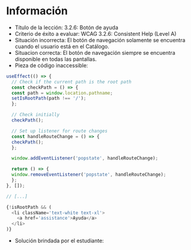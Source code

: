 # Información

- Título de la lección: 3.2.6: Botón de ayuda
- Criterio de éxito a evaluar: WCAG 3.2.6: Consistent Help (Level A)
- Situación incorrecta: El botón de navegación solamente se encuentra cuando el usuario está en el Catálogo.
- Situacion correcta: El botón de navegación siempre se encuentra disponible en todas las pantallas.
- Pieza de código inaccessible:

```javascript
useEffect(() => {
  // Check if the current path is the root path
  const checkPath = () => {
  const path = window.location.pathname;
  setIsRootPath(path !== '/');
  };

  // Check initially
  checkPath();

  // Set up listener for route changes
  const handleRouteChange = () => {
  checkPath();
  };

  window.addEventListener('popstate', handleRouteChange);

  return () => {
  window.removeEventListener('popstate', handleRouteChange);
  };
}, []);

// [...]

{!isRootPath && (
  <li className='text-white text-xl'>
    <a href='assistance'>Ayuda</a>
  </li>
)}
```

- Solución brindada por el estudiante:
